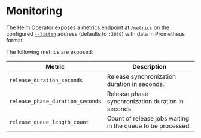 # Monitoring

The Helm Operator exposes a metrics endpoint at `/metrics`  on the configured
[`--listen`](operator.md#general-flags) address (defaults to `:3030`) with data
in Prometheus format.

The following metrics are exposed:

| Metric | Description
|--------|---
| `release_duration_seconds` | Release synchronization duration in seconds. |
| `release_phase_duration_seconds` | Release phase synchronization duration in seconds. |
| `release_queue_length_count` | Count of release jobs waiting in the queue to be processed. |
